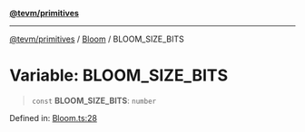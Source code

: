 [**@tevm/primitives**](../../../README.md)

***

[@tevm/primitives](../../../globals.md) / [Bloom](../README.md) / BLOOM\_SIZE\_BITS

# Variable: BLOOM\_SIZE\_BITS

> `const` **BLOOM\_SIZE\_BITS**: `number`

Defined in: [Bloom.ts:28](https://github.com/evmts/tevm-monorepo/blob/main/packages/primitives/src/Bloom.ts#L28)
